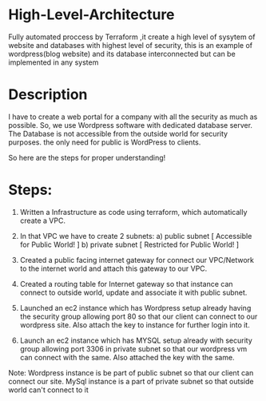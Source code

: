 # High-Level-Architecture  


Fully automated proccess by Terraform ,it create a high level of sysytem of website and databases with highest level of security,
this is an example of wordpress(blog website) and its database interconnected but can be implemented in any system 
# Description
I have to create a web portal for a company with all the security as much as possible.
So, we use Wordpress software with dedicated database server.
The Database is not  accessible from the outside world for security purposes.
the only need for public is WordPress to clients.

So here are the steps for proper understanding!

# Steps:
1) Written a Infrastructure as code using terraform, which automatically create a VPC.

2) In that VPC we have to create 2 subnets:
    a)  public  subnet [ Accessible for Public World! ] 
    b)  private subnet [ Restricted for Public World! ]

3) Created a public facing internet gateway for connect our VPC/Network to the internet world and attach this gateway to our VPC.

4) Created  a routing table for Internet gateway so that instance can connect to outside world, update and associate it with public subnet.

5) Launched an ec2 instance which has Wordpress setup already having the security group allowing  port 80 so that our client can connect to our wordpress site.
Also attach the key to instance for further login into it.

6) Launch an ec2 instance which has MYSQL setup already with security group allowing  port 3306 in private subnet so that our wordpress vm can connect with the same.
Also attached the key with the same.

Note: 
Wordpress instance is be part of public subnet so that our client can connect our site. 
MySql instance is a part of private subnet so that outside world can't connect to it
